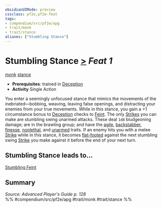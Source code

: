 ```yaml
---
obsidianUIMode: preview
cssclass: pf2e,pf2e-feat
tags:
- compendium/src/pf2e/apg
- trait/monk
- trait/stance
aliases: ["Stumbling Stance"]
---
```

# Stumbling Stance  [>](../../rules/core-rulebook/chapter-9-playing-the-game.md#Actions "Single Action") *Feat 1*  
[monk](../../rules/traits/monk.md)  [stance](../../rules/traits/stance.md)  

- **Prerequisites**: trained in [Deception](../skills.md#Deception)
- **Activity** Single Action

You enter a seemingly unfocused stance that mimics the movements of the inebriated—bobbing, weaving, leaving false openings, and distracting your enemies from your true movements. While in this stance, you gain a +1 circumstance bonus to [Deception](../skills.md#Deception) checks to [Feint](../../rules/actions/feint.md). The only [Strikes](../../rules/actions/strike.md) you can make are stumbling swing unarmed attacks. These deal `1d8` bludgeoning damage; are in the brawling group; and have the [agile](../../rules/traits/agile.md), [backstabber](../../rules/traits/backstabber.md), [finesse](../../rules/traits/finesse.md), [nonlethal](../../rules/traits/nonlethal.md), and [unarmed](../../rules/traits/unarmed.md) traits. If an enemy hits you with a melee [Strike](../../rules/actions/strike.md) while in this stance, it becomes [flat-footed](../../rules/conditions.md#Flat-footed) against the next stumbling swing [Strike](../../rules/actions/strike.md) you make against it before the end of your next turn.

## Stumbling Stance leads to...

[Stumbling Feint](stumbling-feint-apg.md)

## Summary

*Source: Advanced Player's Guide p. 128*  
%% #compendium/src/pf2e/apg #trait/monk #trait/stance %%